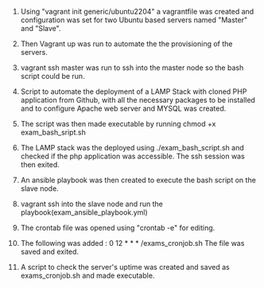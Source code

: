 1. Using "vagrant init generic/ubuntu2204" a vagrantfile was created and configuration was set for two Ubuntu based servers named "Master" and "Slave".

2. Then Vagrant up was run to automate the the provisioning of the servers.

3. vagrant ssh master was run to ssh into the master node so the bash script could be run.

4. Script to automate the deployment of a LAMP Stack with cloned PHP application from Github, with all the necessary packages to be installed and to configure Apache web server and MYSQL was created.

5. The script was then made executable by running chmod +x exam_bash_sript.sh 

6. The LAMP stack was the deployed using ./exam_bash_script.sh and checked if the php application was accessible. The ssh session was then exited.

7. An ansible playbook was then created to execute the bash script on the slave node.

8. vagrant ssh into the slave node and run the playbook(exam_ansible_playbook.yml) 

9. The crontab file was opened using "crontab -e" for editing.

10. The following was added : 0  12 * * * /exams_cronjob.sh  The file was saved and exited.

11. A script to check the server's uptime was created and saved as exams_cronjob.sh and made executable.



